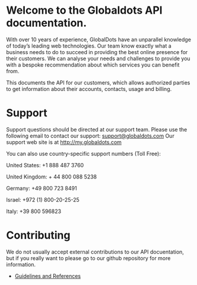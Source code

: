 # Welcome to the Globaldots API documentation.
With over 10 years of experience, GlobalDots have an unparallel knowledge of today’s leading web technologies. 
Our team know exactly what a business needs to do to succeed in providing the best online presence for their customers. 
We can analyse your needs and challenges to provide you with a bespoke recommendation about which services you can benefit from.
 
This documents the API for our customers, which allows authorized parties to get information about their accounts, contacts, usage and billing. 

# Support 
Support questions should be directed at our support team. 
Please use the following email to contact our support: support@globaldots.com
Our support web site is at http://my.globaldots.com 

You can also use country-specific support numbers (Toll Free):

United States: +1 888 487 3760

United Kingdom: + 44 800 088 5238

Germany: +49 800 723 8491

Israel: +972 (1) 800-20-25-25

Italy: +39 800 596823 

# Contributing
We do not usually accept external contributions to our API docuentation, but if you really want to please go to our github repository for more information. 

* [Guidelines and References](reference/index.md)
